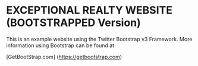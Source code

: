 # EXCEPTIONAL REALTY WEBSITE (BOOTSTRAPPED Version)

This is an example website using the Twitter Bootstrap v3 Framework. More information using Bootstrap can be found at:

[GetBootStrap.com] (https://getbootstrap.com)
